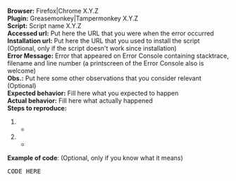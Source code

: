 **Browser:** Firefox|Chrome X.Y.Z<br />
**Plugin:** Greasemonkey|Tampermonkey X.Y.Z<br />
**Script:** Script name X.Y.Z<br />
**Accessed url:** Put here the URL that you were when the error occurred<br />
**Installation url:** Put here the URL that you used to install the script (Optional, only if the script doesn't work since installation)<br />
**Error Message:** Error that appeared on Error Console containing stacktrace, filename and line number (a printscreen of the Error Console also is welcome)<br />
**Obs.:** Put here some other observations that you consider relevant (Optional)<br />
**Expected behavior:** Fill here what you expected to happen<br />
**Actual behavior:** Fill here what actually happened<br />
**Steps to reproduce:**<br />
 1. -
 2. -

**Example of code**: (Optional, only if you know what it means)
<pre>CODE HERE</pre>
